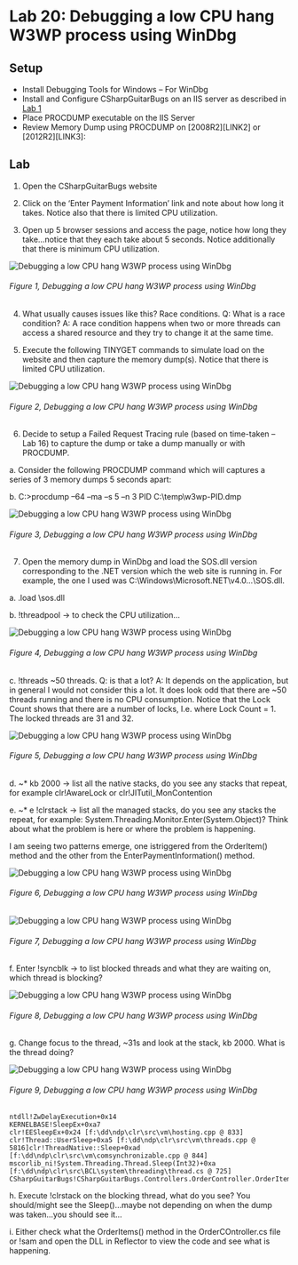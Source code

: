# Lab 20: Debugging a low CPU hang W3WP process using WinDbg

## Setup

+ Install Debugging Tools for Windows – For WinDbg
+ Install and Configure CSharpGuitarBugs on an IIS server as described in [Lab 1][LINK1]
+ Place PROCDUMP executable on the IIS Server
+ Review Memory Dump using PROCDUMP on [2008R2][LINK2] or [2012R2][LINK3]:

## Lab

1. Open the CSharpGuitarBugs website

2. Click on the ‘Enter Payment Information’ link and note about how long it takes.  Notice also that there is limited CPU utilization.

3. Open up 5 browser sessions and access the page, notice how long they take…notice that they each take about 5 seconds. Notice additionally that there is minimum CPU utilization.

![Debugging a low CPU hang W3WP process using WinDbg][FIGURE1]
###### Figure 1, Debugging a low CPU hang W3WP process using WinDbg

4. What usually causes issues like this? Race conditions.  Q: What is a race condition?  A: A race condition happens when two or more threads can access a shared resource and they try to change it at the same time.

5. Execute the following TINYGET commands to simulate load on the website and then capture the memory dump(s). Notice that there is limited CPU utilization.

![Debugging a low CPU hang W3WP process using WinDbg][FIGURE2]
###### Figure 2, Debugging a low CPU hang W3WP process using WinDbg

6. Decide to setup a Failed Request Tracing rule (based on time-taken – Lab 16) to capture the dump or take a dump manually or with PROCDUMP.

a. Consider the following PROCDUMP command which will captures a series of 3 memory dumps 5 seconds apart:

b. C:\>procdump –64 –ma –s 5 –n 3 PID C:\temp\w3wp-PID.dmp

![Debugging a low CPU hang W3WP process using WinDbg][FIGURE3]
###### Figure 3, Debugging a low CPU hang W3WP process using WinDbg

7. Open the memory dump in WinDbg and load the SOS.dll version corresponding to the .NET version which the web site is running in.  For example, the one I used was C:\Windows\Microsoft.NET\v4.0…\SOS.dll.

a. .load <path>\sos.dll

b. !threadpool -> to check the CPU utilization…

![Debugging a low CPU hang W3WP process using WinDbg][FIGURE4]
###### Figure 4, Debugging a low CPU hang W3WP process using WinDbg

c. !threads ~50 threads.  Q: is that a lot?  A: It depends on the application, but in general I would not consider this a lot.  It does look odd that there are ~50 threads running and there is no CPU consumption.  Notice that the Lock Count shows that there are a number of locks, I.e. where Lock Count = 1.  The locked threads are 31 and 32.

![Debugging a low CPU hang W3WP process using WinDbg][FIGURE5]
###### Figure 5, Debugging a low CPU hang W3WP process using WinDbg

d. ~* kb 2000 -> list all the native stacks, do you see any stacks that repeat, for example clr!AwareLock or clr!JITutil_MonContention

e. ~* e !clrstack -> list all the managed stacks, do you see any stacks the repeat, for example:  System.Threading.Monitor.Enter(System.Object)? Think about what the problem is here or where the problem is happening.

I am seeing two patterns emerge, one istriggered from the OrderItem() method and the other from the EnterPaymentInformation() method.

![Debugging a low CPU hang W3WP process using WinDbg][FIGURE6]
###### Figure 6, Debugging a low CPU hang W3WP process using WinDbg

![Debugging a low CPU hang W3WP process using WinDbg][FIGURE7]
###### Figure 7, Debugging a low CPU hang W3WP process using WinDbg

f. Enter !syncblk -> to list blocked threads and what they are waiting on, which thread is blocking?

![Debugging a low CPU hang W3WP process using WinDbg][FIGURE8]
###### Figure 8, Debugging a low CPU hang W3WP process using WinDbg

g. Change focus to the thread, ~31s and look at the stack, kb 2000. What is the thread doing?

![Debugging a low CPU hang W3WP process using WinDbg][FIGURE9]
###### Figure 9, Debugging a low CPU hang W3WP process using WinDbg

```
ntdll!ZwDelayExecution+0x14
KERNELBASE!SleepEx+0xa7
clr!EESleepEx+0x24 [f:\dd\ndp\clr\src\vm\hosting.cpp @ 833]
clr!Thread::UserSleep+0xa5 [f:\dd\ndp\clr\src\vm\threads.cpp @ 5816]clr!ThreadNative::Sleep+0xad [f:\dd\ndp\clr\src\vm\comsynchronizable.cpp @ 844]
mscorlib_ni!System.Threading.Thread.Sleep(Int32)+0xa [f:\dd\ndp\clr\src\BCL\system\threading\thread.cs @ 725]
CSharpGuitarBugs!CSharpGuitarBugs.Controllers.OrderController.OrderItems()+0x87
```

h. Execute !clrstack on the blocking thread, what do you see? You should/might see the Sleep()…maybe not depending on when the dump was taken…you should see it…

i. Either check what the OrderItems() method in the OrderCOntroller.cs file or !sam and open the DLL in Reflector to view the code and see what is happening.


[FIGURE1]: ../images/2016/msdn-0865.png "Figure 1, Debugging a low CPU hang W3WP process using WinDbg"
[FIGURE2]: ../images/2016/msdn-0866.png "Figure 2, Debugging a low CPU hang W3WP process using WinDbg"
[FIGURE3]: ../images/2016/msdn-0867.png "Figure 3, Debugging a low CPU hang W3WP process using WinDbg"
[FIGURE4]: ../images/2016/msdn-0868.png "Figure 4, Debugging a low CPU hang W3WP process using WinDbg"
[FIGURE5]: ../images/2016/msdn-0869.png "Figure 5, Debugging a low CPU hang W3WP process using WinDbg"
[FIGURE6]: ../images/2016/msdn-0870.png "Figure 6, Debugging a low CPU hang W3WP process using WinDbg"
[FIGURE7]: ../images/2016/msdn-0871.png "Figure 7, Debugging a low CPU hang W3WP process using WinDbg"
[FIGURE8]: ../images/2016/msdn-0872.png "Figure 8, Debugging a low CPU hang W3WP process using WinDbg"
[FIGURE9]: ../images/2016/msdn-0873.png "Figure 9, Debugging a low CPU hang W3WP process using WinDbg"

[LINK1]: 2016-IISLAB-lab-1-install-iis-and-create-a-web-site.md
[LINK1]: ../2012/2012-02-creating-a-w3wp-memory-dump-on-windows-server-2008-r2.md
[LINK1]: ../2016/2016-04-creating-a-w3wp-memory-dump-on-windows-server-2012-r2.md
